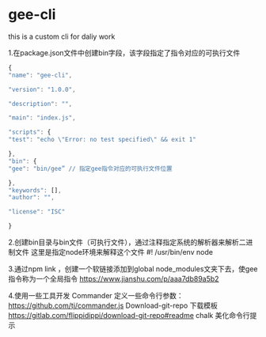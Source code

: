 <!--
 * @Author: ziming
 * @Date: 2021-02-08 18:32:10
 * @LastEditors: ziming
 * @LastEditTime: 2021-02-08 18:33:01
-->
# gee-cli
this is a custom cli for daliy work

1.在package.json文件中创建bin字段，该字段指定了指令对应的可执行文件
```javascript
{
"name": "gee-cli",

"version": "1.0.0",

"description": "",

"main": "index.js",

"scripts": {
"test": "echo \"Error: no test specified\" && exit 1"

},
"bin": {
"gee": "bin/gee” // 指定gee指令对应的可执行文件位置

},
"keywords": [],
"author": "",

"license": "ISC"

}
```

2.创建bin目录与bin文件（可执行文件），通过注释指定系统的解析器来解析二进制文件
这里是指定node环境来解释这个文件
#! /usr/bin/env node   

3.通过npm link ，创建一个软链接添加到global node_modules文夹下去，使gee指令称为一个全局指令
https://www.jianshu.com/p/aaa7db89a5b2

4.使用一些工具开发
Commander 定义一些命令行参数：https://github.com/tj/commander.js
Download-git-repo 下载模板   https://gitlab.com/flippidippi/download-git-repo#readme
chalk 美化命令行提示
